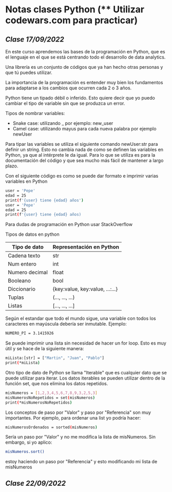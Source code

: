 # Notas clases Python (** Utilizar codewars.com para practicar)

## _Clase 17/09/2022_

En este curso aprendemos las bases de la programación en Python, que es el lenguaje en el que se está centrando todo el desarrollo de data analytics.

Una librería es un conjunto de códigos que ya han hecho otras personas y que tú puedes utilizar.

La importancia de la programación es entender muy bien los fundamentos para adaptarse a los cambios que ocurren cada 2 o 3 años.

Python tiene un tipado débil o inferido. Esto quiere decir que yo puedo cambiar el tipo de variable sin que se produzca un error.

Tipos de nombrar variables:
- Snake case: utilizando _ por ejemplo: new_user
- Camel case: utilizando mayus para cada nueva palabra por ejemplo newUser


Para tipar las variables se utiliza el siguiente comando newUser:str para definir un string. Esto no cambia nada de como se definen las variables en Python, ya que al intérprete le da igual. Para lo que se utiliza es para la documentación del código y que sea mucho más fácil de mantener a largo plazo.

Con el siguiente código es como se puede dar formato e imprimir varias variables en Python
```sh
user = 'Pepe'
edad = 25
print(f'{user} tiene {edad} años')
user = 'Pepe'
edad = 25
print(f'{user} tiene {edad} años)
```


Para dudas de programación en Python usar StackOverflow

Tipos de datos en python

| Tipo de dato | Representación en Python |
| ------ | ------ |
| Cadena texto | str |
| Num entero | int |
| Numero decimal | float |
| Booleano | bool |
| Diccionario | {key:value, key:value, ...:...} |
| Tuplas | (..., ..., ...) |
| Listas |  [..., ..., ...] |

Según el estandar que todo el mundo sigue, una variable con todos los caracteres en mayúscula debería ser inmutable. Ejemplo:

```sh
NUMERO_PI = 3.1415926
```

Se puede imprimir una lista sin necesidad de hacer un for loop. Esto es muy útil y se hace de la siguiente manera:

```sh
miLista:[str] = ["Martin", "Juan", "Pablo"]
print(*miLista)
```


Otro tipo de dato de Python se llama "Iterable" que es cualquier dato que se puede utilizar para iterar. Los datos iterables se pueden utilizar dentro de la función set, que nos elimina los datos repetidos.

```sh
misNumeros = [1,2,3,4,5,6,7,8,9,3,2,5,3]
misNumerosNoRepetidos = set(misNumeros)
print(*misNumerosNoRepetidos)
```

Los conceptos de paso por "Valor" y paso por "Referencia" son muy importantes. Por ejemplo, para ordenar una list yo podría hacer:

```sh
misNumerosOrdenados = sorted(misNumeros)
```

Sería un paso por "Valor" y no me modifica la lista de misNumeros. Sin embargo, si yo aplico: 

```sh
misNumeros.sort()
```

estoy haciendo un paso por "Referencia" y esto modificando mi lista de misNumeros


## _Clase 22/09/2022_



